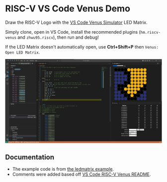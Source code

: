 # RISC-V VS Code Venus Demo

Draw the RISC-V Logo with the [VS Code Venus Simulator](https://marketplace.visualstudio.com/items?itemName=hm.riscv-venus) LED Matrix.

Simply clone, open in VS Code, install the recommended plugins
(`hm.riscv-venus` and `zhwu95.riscv`), then run and debug!

If the LED Matrix doesn't automatically open, use **Ctrl+Shift+P** then
`Venus: Open LED Matrix`.

![demo-screenshot](debug-screenshot.png)

## Documentation

- The example code is from [the ledmatrix example](https://github.com/hm-riscv/vscode-riscv-venus/tree/main/examples/ledmatrix).
- Comments were added based off [VS Code RISC-V Venus README](https://github.com/hm-riscv/vscode-riscv-venus?tab=readme-ov-file#led-matrix).
